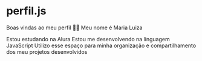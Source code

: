 # perfil.js
Boas vindas ao meu perfil 💙💙
Meu nome é Maria Luiza

Estou estudando na Alura
Estou me desenvolvendo na linguagem JavaScript
Utilizo esse espaço para minha organização e compartilhamento dos meu projetos desenvolvidos
